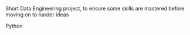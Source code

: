 Short Data Engineering project, to ensure some skills are mastered before moving on to harder ideas

Python
